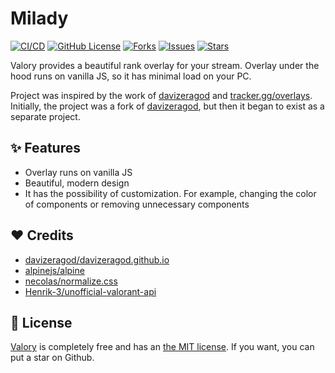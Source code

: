 # Milady

[![CI/CD](https://github.com/haxgun/valory/actions/workflows/master.yml/badge.svg)](https://github.com/haxgun/valory/actions/workflows/master.yml)
[![GitHub License](https://img.shields.io/github/license/haxgun/valory)](https://github.com/haxgun/valory/blob/main/LICENSE)
[![Forks](https://img.shields.io/github/forks/sndrjhlncgr/VALORANT-Stream-Overlay)](https://github.com/haxgun/valory/networks)
[![Issues](https://img.shields.io/github/issues/haxgun/valory)](https://github.com/haxgun/valory/issues)
[![Stars](https://img.shields.io/github/stars/haxgun/valory)](https://github.com/haxgun/valory/stargazers)

Valory provides a beautiful rank overlay for your stream.
Overlay under the hood runs on vanilla JS, so it has minimal load on your PC.

Project was inspired by the work of [davizeragod](https://davizeragod.github.io/) and [tracker.gg/overlays](https://tracker.gg/overlays).
Initially, the project was a fork of [davizeragod](https://davizeragod.github.io/), but then it began to exist as a separate project.

## ✨ Features

- Overlay runs on vanilla JS
- Beautiful, modern design
- It has the possibility of customization. For example, changing the color of components or removing unnecessary components

## ❤️ Credits

- [davizeragod/davizeragod.github.io](https://github.com/davizeragod/davizeragod.github.io)
- [alpinejs/alpine](https://github.com/alpinejs/alpine)
- [necolas/normalize.css](https://github.com/necolas/normalize.css)
- [Henrik-3/unofficial-valorant-api](https://github.com/Henrik-3/unofficial-valorant-api)

## 📄 License

[Valory](https://github.com/haxgun/valory) is completely free and has an [the MIT license](https://github.com/haxgun/valory/blob/main/LICENSE). If you want, you can put a star on Github.
